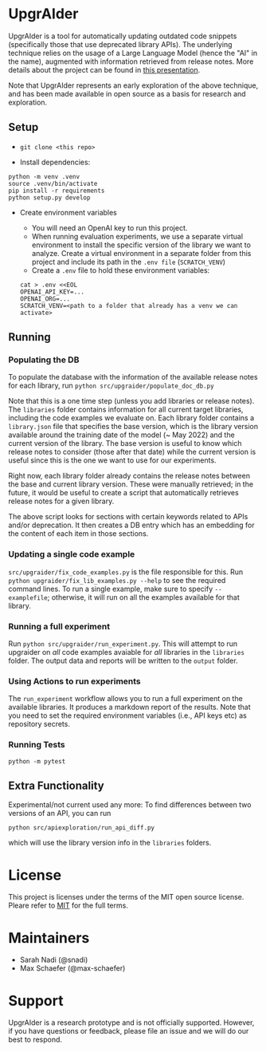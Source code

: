 # UpgrAIder

UpgrAIder is a tool for automatically updating outdated code snippets (specifically those that use deprecated library APIs). The underlying technique relies on the usage of a Large Language Model (hence the "AI" in the name), augmented with information retrieved from release notes. More details about the project can be found in [this presentation](https://github.com/githubnext/Upgraider/blob/main/Show-and-Tell/Nadi_ShowAndTell.pdf).

Note that UpgrAIder represents an early exploration of the above technique, and has been made available in open source as a basis for research and exploration.

## Setup

- `git clone <this repo>`

- Install dependencies:

```
python -m venv .venv
source .venv/bin/activate
pip install -r requirements
python setup.py develop
```

- Create environment variables
	- You will need an OpenAI key to run this project. 	
	- When running evaluation experiments, we use a separate virtual environment to install the specific version of the library we want to analyze. Create a virtual environment in a separate folder from this project and include its path in the `.env file` (`SCRATCH_VENV`) 
	- Create a `.env` file to hold these environment variables:
	
	```
	cat > .env <<EOL
	OPENAI_API_KEY=...
	OPENAI_ORG=...
	SCRATCH_VENV=<path to a folder that already has a venv we can activate>
	```

## Running

### Populating the DB

To populate the database with the information of the available release notes for each library, run `python src/upgraider/populate_doc_db.py`

Note that this is a one time step (unless you add libraries or release notes). The `libraries` folder contains information for all current target libraries, including the code examples we evaluate on. Each library folder contains a `library.json` file that specifies the base version, which is the library version available around the training date of the model (~ May 2022) and the current version of the library. The base version is useful to know which release notes to consider (those after that date) while the current version is useful since this is the one we want to use for our experiments.

Right now, each library folder already contains the release notes between the base and current library version. These were manually retrieved; in the future, it would be useful to create a script that automatically retrieves release notes for a given library.

The above script looks for sections with certain keywords related to APIs and/or deprecation. It then creates a DB entry which has an embedding for the content of each item in those sections.

### Updating a single code example

`src/upgraider/fix_code_examples.py` is the file responsible for this. Run `python upgraider/fix_lib_examples.py --help` to see the required command lines. To run a single example, make sure to specify `--examplefile`; otherwise, it will run on all the examples available for that library.

### Running a full experiment

Run `python src/upgraider/run_experiment.py`. This will attempt to run upgraider on *all* code examples avaiable for *all* libraries in the `libraries` folder. The output data and reports will be written to the `output` folder.

### Using Actions to run experiments

The `run_experiment` workflow allows you to run a full experiment on the available libraries. It produces a markdown report of the results. Note that you need to set the required environment variables (i.e., API keys etc) as repository secrets.

### Running Tests

`python -m pytest`

## Extra Functionality

Experimental/not current used any more: To find differences between two versions of an API, you can run

`python src/apiexploration/run_api_diff.py`

which will use the library version info in the `libraries` folders.

# License

This project is licenses under the terms of the MIT open source license. Pleare refer to [MIT](https://github.com/githubnext/UpgrAIder/blob/main/LICENSE) for the full terms.

# Maintainers

- Sarah Nadi (@snadi)
- Max Schaefer (@max-schaefer)

# Support

UpgrAIder is a research prototype and is not officially supported. However, if you have questions or feedback, please file an issue and we will do our best to respond.
